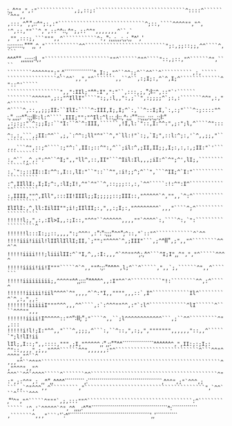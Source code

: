 :,,^```^",",:"````````````,;,::;:`````````````````````````````^::::^```````^^",,
,:::,^```",",::^```````````";:,:"````````````````````````````^;::,````^^^^"","^,
'^,::,""``^,",::^```````````^::,^```````````````````````````";,::^^",,,,,,,^``,`
,"",:::;,```""",,^```````````^:,```````````````````````````";,,;,,,:,,:,,"^'`,`'
:;:::::::,""",,`^,"```````````^^``````````````````````````";:,;;::;;,^^````^,```
`^^^"",,;;;;;:I,``,"`````````````````````""^``````^"^````"::,;::,"^``````^",````
````````^^^^^"":"``,^```````````````^````,I:;,"^``^^:;^``^^``^``````````,:,`````
````````````````^``^^`,,","^```````,,``^``,:;I;:,^`^,I;^`````````````^"::^'`````
`````````````````",,":IIl;"````^^`:I",":"``,:::,;,`";I::```````````^,::"`'``````
````````^^^^"^,;:;"^IllI"````":;,:l,,":,;``",:;;;;^`;:,:```````^^",:,"^`````````
^````^,::,,;;;II:``IlI:````^:III,I;,I;^`:,``^::I;I,`:,:;"```^:;::::"^```````````
:,",,;;:^":;;II:``:l:^````,III;"":"^Il:^l:``:,;l::,^;,;""::;;,,:;:,,:;I:"```````
,:;:;:"`^:;;I;:``"I:``^`^:III,``````,!I,l:`"::,I:^^:",;:";l,^````^":::"^````````
^:,:,```,;II:^^``,;,`:^^:;ll"^"``^,"`ll:!"`:;,`I;",::l:^;:,'`^,,;;,"````````````
,,,```^",::;^````:;"^:`,II:;::^":,^``;il:^,;II,II;;,I;:,:,:,;II:"`'`````````````
:,^``,,^,:":^^``^I;",,"ll^,::,II"```^Iil:Il,,,;iI:^`^";^',lI;,``````````````^```
:,`":;::II::I:^^:,I::,lI:"``"::``^",:i!;;^;^``",```^II;^`I:"````````````````````
:^,IIllI:,I;I;^:,:lI;I!,^"`^"``^,::;;;::,:,`^^`````:!:^":I^`````````````````````
:,IIII,""^,Ill",:::II!IIIl;;I;;;;;::;III::,"^^^^^`^,"",,`^:^````````````````````
IlIlI:,^,ll:IilII"";i!;IIlII;:,",,:;I;:,"^^^^^^^^`,,,"````^;^```````````````````
!!!!!l;,",:,:Il>I,,:;I::,"^^"``^^^^^^,,,,""`^^^^`:,````^:,`":``````````````````^
!!!!!!l:::I:;;::,,,,":;^^^',:```````":":;;;"`^^`";````^::,"`::"^````````````^`^^
!!!!iii!iiil!lIIllIllI;II,`;"":"^^^^`^,;III"```,;^````^II"``,;",,"^````````^^^`^
!!!!!iiii!!!;liiilII:^`"I,^,,:I:,,,^`^^""^``^,:,^`^```^I;I"`,,``^",","^`````^^^^
!!!!!iiii!ii!I"""`````^`^,,""``^:;:"^^^```^,l;^``^`````,",,`;,``````^",,^```````
!!!!!iiiiiiiii;,^^^^"```^^,;:::"^^^^```^,,:I"^^`^``````````"!:````````^^,:^````^
!!!!!!iiiii!iil^^^^`^",,,,^`^:"I,,"""",,,::`,I^````````````Il^````````^`^,:,",,:
!!!!!!!iiiiiI"""^^^,,,^^````,:`:^^^""^^,:"`:l^````````````^lI``````^````^^^"",,,
!!!!!!iiii!I^^^^^::"^```":II;"`;"````^,,``;l^^^^^^^^^^^^```,;``^^`````````^",:::
!!!!!i!l!;I:"^^,,"```^,;;;,^```:,``^::,",:;,",""""""",,,,,,"::,,^``````";l!lI!ii
lIl;,I::;",,::::,""",;I,"^^^^^`,;",;:""^^````````````````^^^^^^````^,",II:;:;I;:
^"::,,,,",;,,"^^^``````^^",,,,,,:"^```````````````````````````^```^^"^^^^","^``^
,,,"^``^^"^``````````````````````````````````````````````````````````^,"^^^",,"^
^^^``^^`^^^^`````^```````^^`````````````````````````````````````````^":",;:^^",:
````,,^",,^^^^``````````,:``````````````````````````````````````,^``^^",;"`^^^,;
```,,`^"^^^,,^`````````,"```````````````````````````````````````",`^^```^````^^^
``,"'``^","^`````^"""`,;,:::""^``````````````````````````````````:^`````````````
'^,'`^^^^^`^",^``^,,,,:^"^```````````````````````````````````````^:`````````````
`,```````^,,,"```'`'`:^'`````````````````````````````````````````',,'```````````
